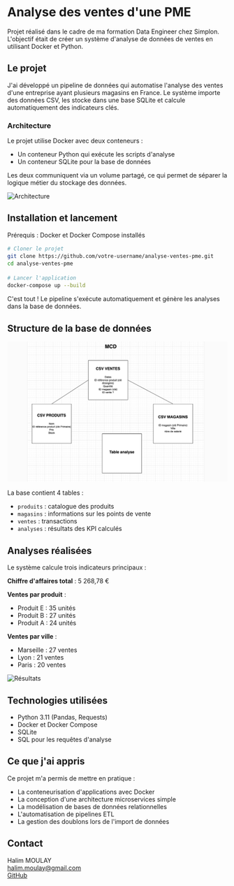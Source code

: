 # Analyse des ventes d'une PME

Projet réalisé dans le cadre de ma formation Data Engineer chez Simplon. L'objectif était de créer un système d'analyse de données de ventes en utilisant Docker et Python.

## Le projet

J'ai développé un pipeline de données qui automatise l'analyse des ventes d'une entreprise ayant plusieurs magasins en France. Le système importe des données CSV, les stocke dans une base SQLite et calcule automatiquement des indicateurs clés.

### Architecture

Le projet utilise Docker avec deux conteneurs :
- Un conteneur Python qui exécute les scripts d'analyse
- Un conteneur SQLite pour la base de données

Les deux communiquent via un volume partagé, ce qui permet de séparer la logique métier du stockage des données.

![Architecture](Sche_ma_Architecture.png)

## Installation et lancement

Prérequis : Docker et Docker Compose installés

```bash
# Cloner le projet
git clone https://github.com/votre-username/analyse-ventes-pme.git
cd analyse-ventes-pme

# Lancer l'application
docker-compose up --build
```

C'est tout ! Le pipeline s'exécute automatiquement et génère les analyses dans la base de données.

## Structure de la base de données

![Modèle de données](MCD.png)

La base contient 4 tables :
- `produits` : catalogue des produits
- `magasins` : informations sur les points de vente
- `ventes` : transactions
- `analyses` : résultats des KPI calculés

## Analyses réalisées

Le système calcule trois indicateurs principaux :

**Chiffre d'affaires total** : 5 268,78 €

**Ventes par produit** :
- Produit E : 35 unités
- Produit B : 27 unités  
- Produit A : 24 unités

**Ventes par ville** :
- Marseille : 27 ventes
- Lyon : 21 ventes
- Paris : 20 ventes

![Résultats](Re_sultat_script_python.png)

## Technologies utilisées

- Python 3.11 (Pandas, Requests)
- Docker et Docker Compose
- SQLite
- SQL pour les requêtes d'analyse

## Ce que j'ai appris

Ce projet m'a permis de mettre en pratique :
- La conteneurisation d'applications avec Docker
- La conception d'une architecture microservices simple
- La modélisation de bases de données relationnelles
- L'automatisation de pipelines ETL
- La gestion des doublons lors de l'import de données

## Contact

Halim MOULAY  
halim.moulay@gmail.com  
[GitHub](https://github.com/highkuu)

